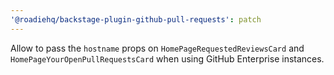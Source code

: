 ```yaml
---
'@roadiehq/backstage-plugin-github-pull-requests': patch
---
```


Allow to pass the `hostname` props on `HomePageRequestedReviewsCard` and `HomePageYourOpenPullRequestsCard` when using GitHub Enterprise instances.
